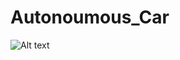 # Autonoumous_Car
![Alt text](https://github.com/anafonsha/Autonoumous_Car/blob/main/00-Documents/Circuit%20Diagram/ScreenShot_20220310191451.png "Circuit")
